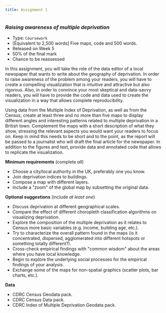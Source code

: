 ```yaml
---
title: Assignment 1
---
```


### *Raising awareness of multiple deprivation*

* Type: `Coursework`
* [Equivalent to 2,500 words] Five maps, code and 500 words.
* Released on Week 5
* 50% of the final mark
* Chance to be reassessed

In this assignment, you will take the role of the data editor of a local
newspaper that wants to write about the geography of deprivation. In order
to raise awareness of the problem among your readers, you will have to create
a compelling visualization that is intuitive and attractive but also rigorous. 
Also, in order to convince your most skeptical and data-savvy readers, you
will have to provide the code and data used to create the visualization in
a way that allows complete reproducibility.

Using data from the Multiple Index of Deprivation, as well as from the Census, 
create at least three and no more than five maps to display different angles 
and interesting patterns related to multiple deprivation in a British town.
Complement the maps with a short description of what they show, stressing the
relevant aspects you would want your readers to focus on. Keep in mind this
needs to be short and to the point, as the report will be passed to a
journalist who will draft the final article for the newspaper. In addition to
the figures and text, provide data and annotated code that allows to replicate the
visualization.

**Minimum requirements** (complete *all*)

* Choose a city/local authority in the UK, preferably one you know.
* Join deprivation indices to buildings.
* Compose a map with different layers.
* Include a "zoom" of the global map by subsetting the original data.

**Optional suggestions** (include *at least one*)

* Discuss deprivation at different geographical scales.
* Compare the effect of different choropleth classification algorithms on
  visualizing deprivation.
* Explore the composition of the multiple deprivation as it relates to Census
  more basic variables (e.g. income, building age, etc.).
* Try to characterize the overall pattern found in the maps (is it
  concentrated, dispersed, agglomerated into different hotspots or something
  totally different?).
* Cross-check empirical findings with "common wisdom" about the areas where you
  have local knowledge.
* Begin to explore the underlying social processes for the empirical findings of your
  analysis.
* Exchange some of the maps for non-spatial graphics (scatter plots, bar
  charts, etc.).

**Data**

* CDRC Census Geodata pack.
* CDRC Census Data pack.
* CDRC Index of Multiple Deprivation Geodata pack.


